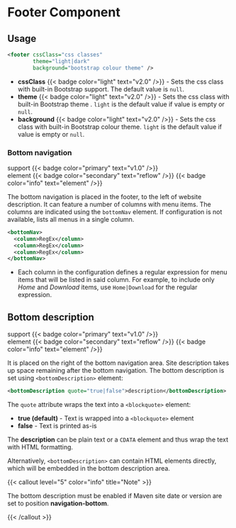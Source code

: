 # Footer Component

## Usage

```xml
<footer cssClass="css classes"
        theme="light|dark"
        background="bootstrap colour theme" />
```

- **cssClass** {{< badge color="light" text="v2.0" />}} - Sets the css class with built-in Bootstrap support. The default value is `null`.
- **theme** {{< badge color="light" text="v2.0" />}} - Sets the css class with built-in Bootstrap theme . `light` is the default value if value is empty or `null`.
- **background** {{< badge color="light" text="v2.0" />}} - Sets the css class with built-in Bootstrap colour theme. `light` is the default value if value is empty or `null`.

### Bottom navigation

support {{< badge color="primary" text="v1.0" />}} <br/>
element {{< badge color="secondary" text="reflow" />}} {{< badge color="info" text="element" />}}

The bottom navigation is placed in the footer, to the left of website description. It can feature a number of columns with menu items. The columns are indicated using the `bottomNav` element. If configuration is not available, lists all menus in a single column.

```xml
<bottomNav>
  <column>RegEx</column>
  <column>RegEx</column>
  <column>RegEx</column>
</bottomNav>
```

- Each column in the configuration defines a regular expression for menu items that will be listed in said column. For example, to include only _Home_ and _Download_ items, use `Home|Download` for the regular expression.

## Bottom description

support {{< badge color="primary" text="v1.0" />}} <br/>
element {{< badge color="secondary" text="reflow" />}} {{< badge color="info" text="element" />}}

It is placed on the right of the bottom navigation area. Site description takes up space remaining after the bottom navigation. The bottom description is set using `<bottomDescription>` element:

```xml
<bottomDescription quote="true|false">description</bottomDescription>
```

The `quote` attribute wraps the text into a `<blockquote>` element:

- **true (default)** - Text is wrapped into a `<blockquote>` element
- **false** - Text is printed as-is

The **description** can be plain text or a `CDATA` element and thus wrap the text with HTML formatting.

Alternatively, `<bottomDescription>` can contain HTML elements directly, which will be embedded in the bottom description area.

{{< callout level="5" color="info" title="Note" >}}

The bottom description must be enabled if Maven site date or version are set to position **navigation-bottom**.

{{< /callout >}}
